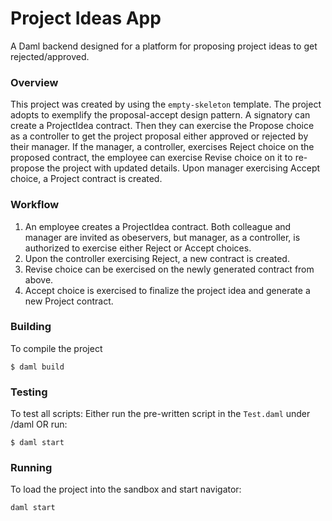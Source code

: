 # Project Ideas App
A Daml backend designed for a platform for proposing project ideas to get rejected/approved.

### Overview 
This project was created by using the `empty-skeleton` template. The project adopts to exemplify the proposal-accept design pattern. A signatory can create a ProjectIdea contract. Then they can exercise the Propose choice as a controller to get the project proposal either approved or rejected by their manager. If the manager, a controller, exercises Reject choice on the proposed contract, the employee can exercise Revise choice on it to re-propose the project with updated details. Upon manager exercising Accept choice, a Project contract is created.

### Workflow
1. An employee creates a ProjectIdea contract. Both colleague and manager are invited as obeservers, but manager, as a controller, is authorized to exercise either Reject or Accept choices.
2. Upon the controller exercising Reject, a new contract is created.
3. Revise choice can be exercised on the newly generated contract from above.
4. Accept choice is exercised to finalize the project idea and generate a new Project contract.

### Building
To compile the project
```
$ daml build
```

### Testing
To test all scripts:
Either run the pre-written script in the `Test.daml` under /daml OR run:
```
$ daml start
```

### Running
To load the project into the sandbox and start navigator:
```
daml start
```